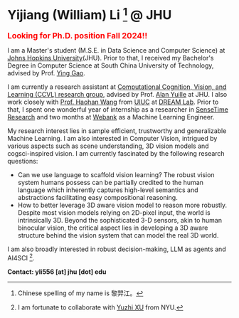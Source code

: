 # Yijiang (William) Li [^1] @ JHU

<span style="color:red; font-size: 125%">**Looking for Ph.D. position Fall 2024!!**</span>

I am a Master's student (M.S.E. in Data Science and Computer Science) at [Johns Hopkins University](https://www.jhu.edu/)(JHU). Prior to that, I received my Bachelor's Degree in Computer Science at South China University of Technology, advised by Prof. [Ying Gao](https://www.scholat.com/gaoying26.en).

I am currently a research assistant at [Computational Cognition, Vision, and Learning (CCVL) research group](https://ccvl.jhu.edu/), advised by Prof. [Alan Yuille](https://www.cs.jhu.edu/~ayuille/) at JHU. I also work closely with [Prof. Haohan Wang](https://haohanwang.github.io/) from [UIUC](https://illinois.edu/) at [DREAM Lab](https://dreamlabuiuc.github.io/). Prior to that, I spent one wonderful year of internship as a researcher in [SenseTime Research](https://www.sensetime.com/) and two months at [Webank](https://www.webank.com/) as a Machine Learning Engineer.

My research interest lies in sample efficient, trustworthy and generalizable Machine Learning. I am also interested in Computer Vision, intrigued by various aspects such as scene understanding, 3D vision models and cogsci-inspired vision. I am currently fascinated by the following research questions:
- Can we use language to scaffold vision learning? The robust vision system humans possess can be partially credited to the human language which
inherently captures high-level semantics and abstractions facilitating easy compositional reasoning.
- How to better leverage 3D aware vision model to reason more robustly. Despite most vision models relying on 2D-pixel input, the world is intrinsically 3D. Beyond the sophisticated 3-D sensors, akin to human binocular vision, the critical aspect lies in developing a 3D aware structure behind the vision system that can model the real 3D world. 

I am also broadly interested in robust decision-making, LLM as agents and AI4SCI [^2]. 
<!-- I am fortunate to have the opportunity to collaborate with [Wufei](https://wufeim.github.io/), [Zhuowan](https://lizw14.github.io/) from JHU, [Ning Yu](https://ningyu1991.github.io/) from Salesforce and [Yuzhi XU](https://scholar.google.com/citations?user=jiUlHrUAAAAJ&hl=zh-CN) from NYU. -->

**Contact: yli556 [at] jhu [dot] edu**

<!-- <a href="https://clustrmaps.com/site/1by3o"  title="Visit tracker"><img src="//www.clustrmaps.com/map_v2.png?d=pi_aBfz8hTCBS3WHemYOzgxUrTI0ZhA9NxrqTe8uKw4&cl=ffffff" /></a> -->
<!-- <script type="text/javascript" id="clstr_globe" src="//clustrmaps.com/globe.js?d=pi_aBfz8hTCBS3WHemYOzgxUrTI0ZhA9NxrqTe8uKw4"></script> -->
<!-- <div class="clustrmaps-container">
        <script type="text/javascript" id="clstr_globe" src="//clustrmaps.com/globe.js?d=pi_aBfz8hTCBS3WHemYOzgxUrTI0ZhA9NxrqTe8uKw4"></script>
</div> -->

[^1]: Chinese spelling of my name is 黎羿江。
[^2]: I am fortunate to collaborate with [Yuzhi XU](https://scholar.google.com/citations?user=jiUlHrUAAAAJ&hl=zh-CN) from NYU.